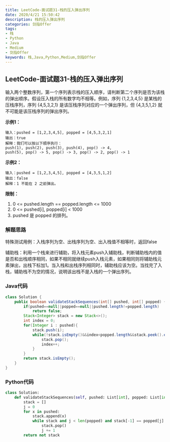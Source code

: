 ```yaml
---
title: LeetCode-面试题31-栈的压入弹出序列
date: 2020/4/21 15:50:42
description: 栈的压入弹出序列
categories: 剑指Offer
tags: 
- 栈
- Python
- Java
- Medium
- 剑指Offer
keywords: 栈,Java,Python,Medium,剑指Offer
---
```


## LeetCode-面试题31-栈的压入弹出序列

输入两个整数序列，第一个序列表示栈的压入顺序，请判断第二个序列是否为该栈的弹出顺序。假设压入栈的所有数字均不相等。例如，序列 {1,2,3,4,5} 是某栈的压栈序列，序列 {4,5,3,2,1} 是该压栈序列对应的一个弹出序列，但 {4,3,5,1,2} 就不可能是该压栈序列的弹出序列。

 <!--more-->

**示例1：**

```
输入：pushed = [1,2,3,4,5], popped = [4,5,3,2,1]
输出：true
解释：我们可以按以下顺序执行：
push(1), push(2), push(3), push(4), pop() -> 4,
push(5), pop() -> 5, pop() -> 3, pop() -> 2, pop() -> 1
```

**示例2：**

```
输入：pushed = [1,2,3,4,5], popped = [4,3,5,1,2]
输出：false
解释：1 不能在 2 之前弹出。
```

**限制：**

1. 0 <= pushed.length == popped.length <= 1000
2. 0 <= pushed[i], popped[i] < 1000
3. pushed 是 popped 的排列。

### 解题思路

特殊测试用例：入栈序列为空、出栈序列为空、出入栈值不相等时，返回false

辅助栈：利用一个栈来进行辅助，将入栈元素push入辅助栈，判断辅助栈内的值是否和出栈顺序相同，如果不相同就继续push入栈元素，如果相同则将辅助栈元素弹出，出栈下标加1。当入栈和出栈序列相同时，辅助栈应该为空。当找完了入栈，辅助栈不为空的情况，说明该出栈不是入栈的一个弹出序列。

### Java代码

```java
class Solution {
    public boolean validateStackSequences(int[] pushed, int[] popped) {
        if(pushed==null||popped==null||pushed.length!=popped.length)
            return false;
        Stack<Integer> stack = new Stack<>();
        int index = 0;
        for(Integer i : pushed){
            stack.push(i);
            while(!stack.isEmpty()&&index<popped.length&&stack.peek().equals(popped[index])){
                stack.pop();
                index++;
            }
        }
        return stack.isEmpty();
    }
}
```

### Python代码

```python
class Solution:
    def validateStackSequences(self, pushed: List[int], popped: List[int]) -> bool:
        stack = []
        j = 0
        for x in pushed:
            stack.append(x)
            while stack and j < len(popped) and stack[-1] == popped[j]:
                stack.pop()
                j += 1
        return not stack
```

